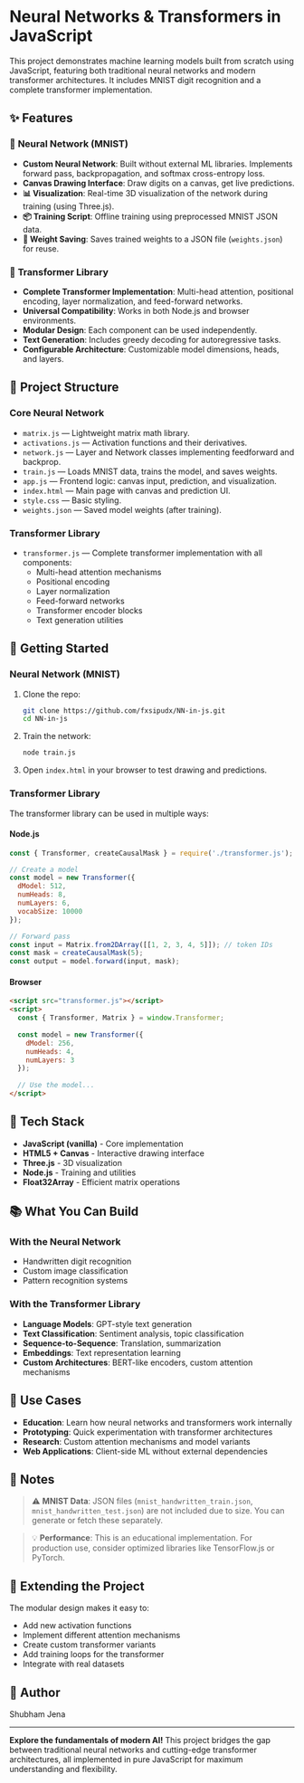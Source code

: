 # Neural Networks & Transformers in JavaScript

This project demonstrates machine learning models built from scratch using JavaScript, featuring both traditional neural networks and modern transformer architectures. It includes MNIST digit recognition and a complete transformer implementation.

## ✨ Features

### 🧠 **Neural Network (MNIST)**
- **Custom Neural Network**: Built without external ML libraries. Implements forward pass, backpropagation, and softmax cross-entropy loss.
- **Canvas Drawing Interface**: Draw digits on a canvas, get live predictions.
- **📊 Visualization**: Real-time 3D visualization of the network during training (using Three.js).
- **📦 Training Script**: Offline training using preprocessed MNIST JSON data.
- **💾 Weight Saving**: Saves trained weights to a JSON file (`weights.json`) for reuse.

### 🤖 **Transformer Library**
- **Complete Transformer Implementation**: Multi-head attention, positional encoding, layer normalization, and feed-forward networks.
- **Universal Compatibility**: Works in both Node.js and browser environments.
- **Modular Design**: Each component can be used independently.
- **Text Generation**: Includes greedy decoding for autoregressive tasks.
- **Configurable Architecture**: Customizable model dimensions, heads, and layers.

## 📁 Project Structure

### Core Neural Network
- `matrix.js` — Lightweight matrix math library.
- `activations.js` — Activation functions and their derivatives.
- `network.js` — Layer and Network classes implementing feedforward and backprop.
- `train.js` — Loads MNIST data, trains the model, and saves weights.
- `app.js` — Frontend logic: canvas input, prediction, and visualization.
- `index.html` — Main page with canvas and prediction UI.
- `style.css` — Basic styling.
- `weights.json` — Saved model weights (after training).

### Transformer Library
- `transformer.js` — Complete transformer implementation with all components:
  - Multi-head attention mechanisms
  - Positional encoding
  - Layer normalization
  - Feed-forward networks
  - Transformer encoder blocks
  - Text generation utilities

## 🚀 Getting Started

### Neural Network (MNIST)
1. Clone the repo:
   ```bash
   git clone https://github.com/fxsipudx/NN-in-js.git
   cd NN-in-js
   ```

2. Train the network:
   ```bash
   node train.js
   ```

3. Open `index.html` in your browser to test drawing and predictions.

### Transformer Library
The transformer library can be used in multiple ways:

#### Node.js
```javascript
const { Transformer, createCausalMask } = require('./transformer.js');

// Create a model
const model = new Transformer({
  dModel: 512,
  numHeads: 8,
  numLayers: 6,
  vocabSize: 10000
});

// Forward pass
const input = Matrix.from2DArray([[1, 2, 3, 4, 5]]); // token IDs
const mask = createCausalMask(5);
const output = model.forward(input, mask);
```

#### Browser
```html
<script src="transformer.js"></script>
<script>
  const { Transformer, Matrix } = window.Transformer;
  
  const model = new Transformer({
    dModel: 256,
    numHeads: 4,
    numLayers: 3
  });
  
  // Use the model...
</script>
```

## 🧠 Tech Stack

- **JavaScript (vanilla)** - Core implementation
- **HTML5 + Canvas** - Interactive drawing interface
- **Three.js** - 3D visualization
- **Node.js** - Training and utilities
- **Float32Array** - Efficient matrix operations

## 📚 What You Can Build

### With the Neural Network
- Handwritten digit recognition
- Custom image classification
- Pattern recognition systems

### With the Transformer Library
- **Language Models**: GPT-style text generation
- **Text Classification**: Sentiment analysis, topic classification
- **Sequence-to-Sequence**: Translation, summarization
- **Embeddings**: Text representation learning
- **Custom Architectures**: BERT-like encoders, custom attention mechanisms

## 🎯 Use Cases

- **Education**: Learn how neural networks and transformers work internally
- **Prototyping**: Quick experimentation with transformer architectures
- **Research**: Custom attention mechanisms and model variants
- **Web Applications**: Client-side ML without external dependencies

## 📌 Notes

> ⚠️ **MNIST Data**: JSON files (`mnist_handwritten_train.json`, `mnist_handwritten_test.json`) are not included due to size. You can generate or fetch these separately.

> 💡 **Performance**: This is an educational implementation. For production use, consider optimized libraries like TensorFlow.js or PyTorch.

## 🔧 Extending the Project

The modular design makes it easy to:
- Add new activation functions
- Implement different attention mechanisms
- Create custom transformer variants
- Add training loops for the transformer
- Integrate with real datasets

## 📌 Author

Shubham Jena

---

**Explore the fundamentals of modern AI!** This project bridges the gap between traditional neural networks and cutting-edge transformer architectures, all implemented in pure JavaScript for maximum understanding and flexibility.